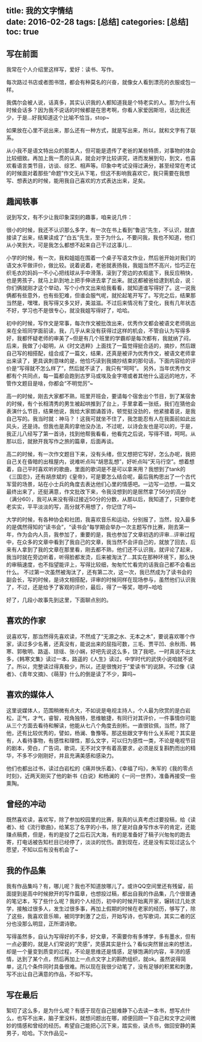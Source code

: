 title: 我的文字情结         
date: 2016-02-28
tags: [总结]
categories: [总结]
toc: true
---

## 写在前面

我常在个人介绍里这样写，爱好：读书、写作。

每次路过书店或者图书馆，都会有种莫名的兴奋，就像女人看到漂亮的衣服或包一样。

我偶尔会被人说，话真多，其实认识我的人都知道我是个特老实的人。那为什么有时候会话多？因为我不说话的时候都是在思考啊，你看人家爱因斯坦，话比我还少，于是...好我知道这个比喻不恰当，stop~

如果放在心里不说出来，那么还有一种方式，就是写出来，所以，就和文字有了联系。


从小我不是语文特出众的那类人，但可能是遗传了老爸的某些特质，对事物的体会比较细致。再加上我一贯的认真，就会对字比较讲究，进而发展到句，到文，也喜欢看语言类节目，访谈、综艺、相声等。印象中考试没得过满分，甚至经常在考试的时候面对着那些“命题”作文无从下笔，但这不影响我喜欢它，我只需要在我想写、想表达的时候，能用我自己喜欢的方式表达出来，足矣。

## 趣闻轶事

说到写文，有不少让我印象深刻的趣事，咱来说几件：

很小的时候，我还不认识那么多字，有一次在书上看到“鲁迅”先生，不认识，就直接读了出来，结果读成了“白五”先生，至于为什么，不要问我，我也不知道，他们从小笑到大，可是我怎么都想不起来自己干过这事儿...

小学的时候，有一次，我和姐姐在围着一个桌子写语文作业，然后爸开始对我们的语文水平做评价，做比较。说着说着，老爸就表扬我，我姐当然不高兴，恰巧正在织毛衣的妈妈一不小心把线球从手中滑落，滚到了旁边的衣柜底下，我反应稍快，也是男孩子，就马上趴到地上把手伸进去拿了出来。就这都被爸给逮到机会，说：你们俩就刚才这个举动，写个小作文出来给我看看，就知道谁写得好了。这一说我俩都有些意外，也有些犯难，但谁会服气呢，就抡起笔开写了。写完之后，结果那当然是，嘿嘿，我写得又多又好，美滋滋。不过后来情况有了变化，我有几年状态不好，学习也不是很专心，就没我姐写得好了，哈哈。

初中的时候，写作文是常事，每次作文被批改出来，优秀作文都会被语文老师挑出来在全班同学面前读，我，几乎从来没有获得过这样的机会，不管自认为写得多好，我都怀疑老师的审美了~但是有几个班里的学霸却是每次都有，我就纳了闷，后来，我做了小聪明，从《时文选粹》上面找了一篇觉得挺合适的，摘抄，然后跟自己写的相搭配，组合成了一篇文，结果，还真是被评为优秀作文，被语文老师拿出来读了，更具讽刺意味的是，他恰巧读到我摘抄结束的那句话，下面内容给的评价是“写得就不怎么样了”，然后就不读了，我只有“呵呵”。
另外，当年优秀作文都有个共同点，每一篇都会跑到古罗马或埃及金字塔或者其他什么遥远的地方，不管作文题目是啥，你都会“不明觉厉”~

高一的时候，刚去大家都不熟，班里开班会，要请每个宿舍出个节目，到了某宿舍的时候，有个长相清秀的男生被起哄推到了台上，手里拿着一张纸，我们在猜他会表演什么节目，结果他说，我给大家朗诵首诗，顿觉挺没劲的，他紧接着说，是我自己写的。我当时就：神马？！这我可就坐不住了，我怎能忍有人在我面前如此出风头，还是诗。但我也是真的拿他没办法，不过呢，以诗会友也是可以的，于是，我正儿八经写了第一首诗，找到他帮我看看，他看完之后说，写得不错，呵呵。从那以后，就掀开我写作之旅的篇章，后面再谈。

高二的时候，有一次作文题目下来，没有头绪，但又想把它写好，怎么办呢，我把自己关在昏暗的出租屋内，说难听点叫“胡思乱想”，好听点叫“天马行空”。想着想着，自己平时喜欢听的歌曲，里面的歌词是不是可以拿来用？我想到了tank的《三国恋》，还有胡彦斌的《皇帝》，可是要怎么结合呢，最后我构思出了一个古代军营的场景，站在小士兵的角度去表达他们心里的情感吧。一边写一边想，一篇文最终出来了，还挺满意，作文批改下来，令我没想到的是居然拿了56分的高分（满分60），我可从来没有得过接近50分的分数，从那以后，我知道了，只要你老老实实，平平淡淡的写，高分就不用想了，你记住了吗~

大学的时候，有各种协会和社团，我喜欢音乐和运动，分别报了，当然，投入最多的是偶然得知的“读书会”，“读书会”每学期会举办一次主题写作比赛，刚去第一年，作为会内人员，我参加了，重要的是，我也参加了文章初选的评审...评审过程中，在众多的文章中看到了我自己的文章，我当然不会评自己的，就放了回去，后来有人拿到了我的文章在那里看，刚去都不熟，他们还不认识我，就评论了起来，我当时就在旁边听着，听得脸都发烫，后来被淘汰了...其实在那种环境下，那么快的审稿速度，也不指望能评上，写得比较细，匆匆忙忙看完的话我自己都不会看出什么。
不过第一次虽然被淘汰了，还有第二次，这一次，我已然成为了读书会的副会长，写的时候，是诗文相搭配，评审的时候同样在现场参与，虽然他们认识我了，不过，还是给予了客观的评价，最后，得了一等奖，嗯哼~哈哈

好了，几段小故事先到这里，下面聊点别的。

## 喜欢的作家

说喜欢写，那当然得先喜欢读，不然成了“无源之水、无本之木”，要说喜欢哪个作家，读过多少名著，还真没有，能说出来的屈指可数，三毛、贾平凹、余秋雨、韩寒、郭敬明、路遥、琼瑶、张小娴，好吧先说这么多，饶了我吧，一时真说不出太多，《韩寒文集》读过一本，路遥的《人生》读过，中学时代的武侠小说咱就不说了。所以，完整读过得真极少，所以，还是很愧对于“爱读书”的说辞。不过像《读者》、《青年文摘》、《萌芽》什么的倒是读了不少，算吗~

## 喜欢的媒体人

这里说媒体人，范围稍微有点大，不如说是电视主持人，个人最为欣赏的是白岩松，正气，才气，睿智，视角独特，思维敏捷，有同行对其评价，一件事情你可能从三个方面去看待和解读，他能从七八个角度去剖析。一直很钦佩，当然，除了他，还有比较优秀的，譬如，杨澜、鲁豫等。那这些跟文字有什么关系呢？其实是有，人看待事物，有感性和理性，那么文字，可以归为感性一类，不论是电视节目的剧本，旁白，广告词，歌词，无不对文字有着高要求，必须是反复斟酌而出的精华，不多不少刚刚好，并且充满美感和感染力。

他们也都出过书，读过白岩松的《痛并快乐着》、《幸福了吗》，朱军的《我的零点时刻》，近两天刚买了他的新书《白说》和杨澜的《一问一世界》，准备再接受一些熏陶。

## 曾经的冲动

既然喜欢读，喜欢写，除了参加校园里的比赛，我真的认真考虑过要投稿，给《读者》、给《流行歌曲》，给某忘了名字的小书，除了是对自身写作水平的肯定，还能赚点稿费，但是，有的是投了之后石沉大海，有的是准备好了稿子兴匆匆的跑去寄，打电话被告知栏目已经停了，淡淡的忧伤。直到现在，还是没有实现过这么个愿望，不知以后有没有机会了~

## 我的作品集

我有作品集吗？有，哪儿呢？我也不知道放哪儿了。或许QQ空间里还有残留，前面提到是高中时候掀开的写作篇章，也想投过稿，都出自我的作品集，几个很普通的笔记本，写了些什么呢？我的个人经历，初中的时候开始离开家，辗转过几处求学，接触过很多人，发生过很多事，再加上假期的时候在老家的经历，够写了，除了这些，我喜欢音乐嘛，被同学刺激了之后，开始写诗，也写歌词，其实二者的区分也没那么明显，正所谓诗歌。

写得虽然多，自认为写得好的不多，好文章，不需要你有多博学，多有墨水，但有一点必要的，就是人们常说的“灵感”，灵感其实是什么？看似突然冒出来的想法，却是一个量变到质变的过程，不论是思维还是情感，足够饱满的内容，丰沛的感情，达到了某个点，然后再加上一点点文字上的斟酌组织，就ok。虽然说得简单，这几个条件同时具备很难。所以现在我很少动笔了，没有足够的积累和刺激，写不出让自己满意的作品，不如不写。

## 写在最后

絮叨了这么多，是为什么呢？有感于现在自己挺难静下心去读一本书，想写点什么，也写不出来，脑子里没料，就想问题出在哪，顺便回顾一下自己和文字之间微妙的情感和曾经的经历。希望自己能把心沉下来，踏实些，读点书，做回安静的美男子，哈哈。下次作品见~



